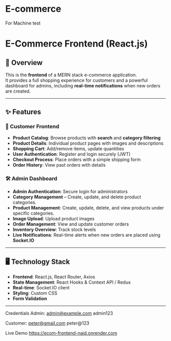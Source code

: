 # E-commerce
For Machine test
# E-Commerce Frontend (React.js)

## 📌 Overview
This is the **frontend** of a MERN stack e-commerce application.  
It provides a full shopping experience for customers and a powerful dashboard for admins, including **real-time notifications** when new orders are created.

---

## ✨ Features

### 🛒 Customer Frontend
- **Product Catalog**: Browse products with **search** and **category filtering**
- **Product Details**: Individual product pages with images and descriptions
- **Shopping Cart**: Add/remove items, update quantities
- **User Authentication**: Register and login securely (JWT)
- **Checkout Process**: Place orders with a simple shipping form
- **Order History**: View past orders with details

### 🛠 Admin Dashboard
- **Admin Authentication**: Secure login for administrators
- **Category Management** – Create, update, and delete product categories.
- **Product Management**: Create, update, delete, and view products under specific categories.
- **Image Upload**: Upload product images 
- **Order Management**: View and update customer orders
- **Inventory Overview**: Track stock levels
- **Live Notifications**: Real-time alerts when new orders are placed using **Socket.IO**

---

## 🖥 Technology Stack
- **Frontend**: React.js, React Router, Axios
- **State Management**: React Hooks & Context API / Redux
- **Real-time**: Socket.IO client
- **Styling**: Custom CSS
- **Form Validation**

---
Credentials
Admin:
admin@example.com
admin123

Customer:
peter@gmail.com
peter@123

Live Demo
https://ecom-frontend-naid.onrender.com
